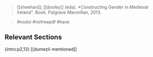 > [[sheehan]]; [[dooley]] (eds). *Constructing Gender in Medieval Ireland". Book. Palgrave Macmillan, 2013.

> #nodoi #nofreepdf 
> #have 

## Relevant Sections
{intro:p2,13} [[dumezil-mentioned]]